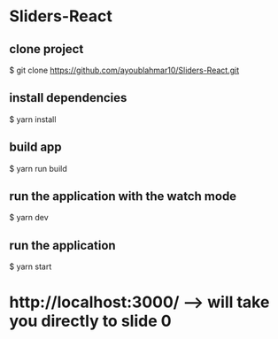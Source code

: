 # Sliders-React


## clone project
$ git clone https://github.com/ayoublahmar10/Sliders-React.git


## install dependencies 
$ yarn install

## build app
$ yarn run build

## run the application with the watch mode 

$ yarn dev 


## run the application
$ yarn start

# http://localhost:3000/ --> will take you directly to slide 0





